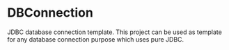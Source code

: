 # DBConnection
JDBC database connection template. This project can be used as template for any database connection purpose which uses pure JDBC.

